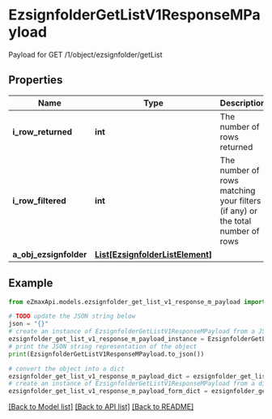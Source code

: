 # EzsignfolderGetListV1ResponseMPayload

Payload for GET /1/object/ezsignfolder/getList

## Properties

Name | Type | Description | Notes
------------ | ------------- | ------------- | -------------
**i_row_returned** | **int** | The number of rows returned | 
**i_row_filtered** | **int** | The number of rows matching your filters (if any) or the total number of rows | 
**a_obj_ezsignfolder** | [**List[EzsignfolderListElement]**](EzsignfolderListElement.md) |  | 

## Example

```python
from eZmaxApi.models.ezsignfolder_get_list_v1_response_m_payload import EzsignfolderGetListV1ResponseMPayload

# TODO update the JSON string below
json = "{}"
# create an instance of EzsignfolderGetListV1ResponseMPayload from a JSON string
ezsignfolder_get_list_v1_response_m_payload_instance = EzsignfolderGetListV1ResponseMPayload.from_json(json)
# print the JSON string representation of the object
print(EzsignfolderGetListV1ResponseMPayload.to_json())

# convert the object into a dict
ezsignfolder_get_list_v1_response_m_payload_dict = ezsignfolder_get_list_v1_response_m_payload_instance.to_dict()
# create an instance of EzsignfolderGetListV1ResponseMPayload from a dict
ezsignfolder_get_list_v1_response_m_payload_form_dict = ezsignfolder_get_list_v1_response_m_payload.from_dict(ezsignfolder_get_list_v1_response_m_payload_dict)
```
[[Back to Model list]](../README.md#documentation-for-models) [[Back to API list]](../README.md#documentation-for-api-endpoints) [[Back to README]](../README.md)


